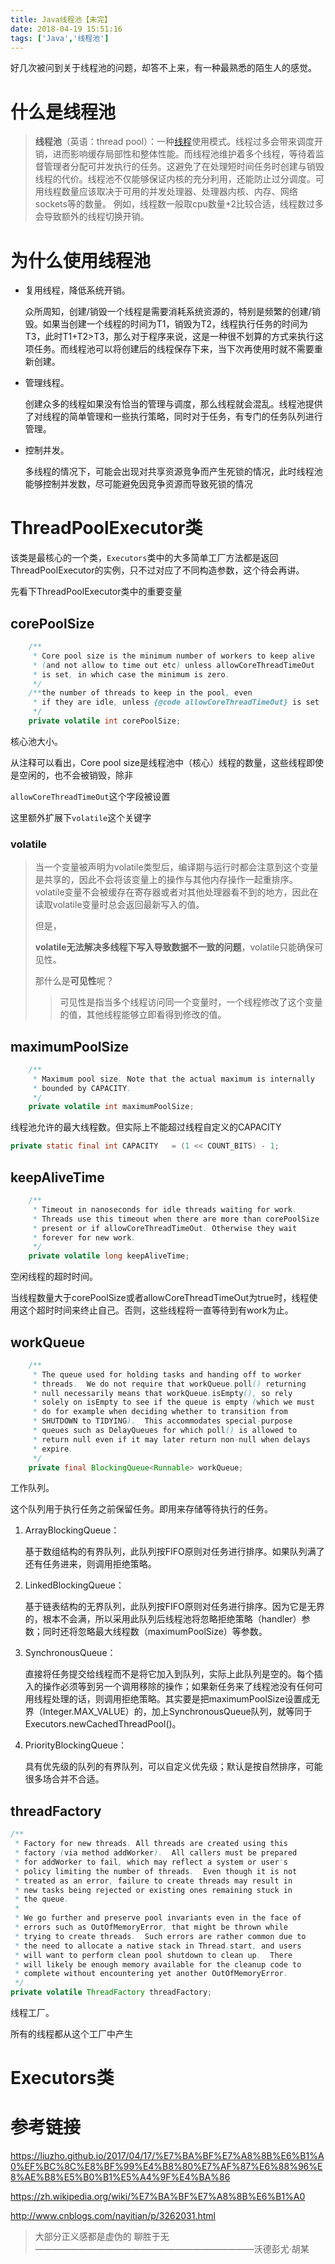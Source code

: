 ```yaml
---
title: Java线程池【未完】
date: 2018-04-19 15:51:16
tags: ['Java','线程池']
---
```


好几次被问到关于线程池的问题，却答不上来，有一种最熟悉的陌生人的感觉。

<!--more-->



# 什么是线程池

> **线程池**（英语：thread pool）：一种[线程](https://zh.wikipedia.org/wiki/%E7%BA%BF%E7%A8%8B)使用模式。线程过多会带来调度开销，进而影响缓存局部性和整体性能。而线程池维护着多个线程，等待着监督管理者分配可并发执行的任务。这避免了在处理短时间任务时创建与销毁线程的代价。线程池不仅能够保证内核的充分利用，还能防止过分调度。可用线程数量应该取决于可用的并发处理器、处理器内核、内存、网络sockets等的数量。 例如，线程数一般取cpu数量+2比较合适，线程数过多会导致额外的线程切换开销。



# 为什么使用线程池

- 复用线程，降低系统开销。

  众所周知，创建/销毁一个线程是需要消耗系统资源的，特别是频繁的创建/销毁。如果当创建一个线程的时间为T1，销毁为T2，线程执行任务的时间为T3，此时T1+T2>T3，那么对于程序来说，这是一种很不划算的方式来执行这项任务。而线程池可以将创建后的线程保存下来，当下次再使用时就不需要重新创建。

- 管理线程。

  创建众多的线程如果没有恰当的管理与调度，那么线程就会混乱。线程池提供了对线程的简单管理和一些执行策略，同时对于任务，有专门的任务队列进行管理。

- 控制并发。

  多线程的情况下，可能会出现对共享资源竞争而产生死锁的情况，此时线程池能够控制并发数，尽可能避免因竞争资源而导致死锁的情况





# ThreadPoolExecutor类

该类是最核心的一个类，`Executors`类中的大多简单工厂方法都是返回ThreadPoolExecutor的实例，只不过对应了不同构造参数，这个待会再讲。

先看下ThreadPoolExecutor类中的重要变量

## corePoolSize

```java
    /**
     * Core pool size is the minimum number of workers to keep alive
     * (and not allow to time out etc) unless allowCoreThreadTimeOut
     * is set, in which case the minimum is zero.
     */
	/**the number of threads to keep in the pool, even
     * if they are idle, unless {@code allowCoreThreadTimeOut} is set
     */
    private volatile int corePoolSize;
```

核心池大小。

从注释可以看出，Core pool size是线程池中（核心）线程的数量，这些线程即使是空闲的，也不会被销毁，除非

`allowCoreThreadTimeOut`这个字段被设置

这里额外扩展下`volatile`这个关键字

### volatile

> 当一个变量被声明为volatile类型后，编译期与运行时都会注意到这个变量是共享的，因此不会将该变量上的操作与其他内存操作一起重排序。volatile变量不会被缓存在寄存器或者对其他处理器看不到的地方，因此在读取volatile变量时总会返回最新写入的值。
>
> 但是，
>
> **volatile无法解决多线程下写入导致数据不一致的问题**，volatile只能确保可见性。
>
> 那什么是**可见性**呢？
>
> > 可见性是指当多个线程访问同一个变量时，一个线程修改了这个变量的值，其他线程能够立即看得到修改的值。

## maximumPoolSize

```java
    /**
     * Maximum pool size. Note that the actual maximum is internally
     * bounded by CAPACITY.
     */
    private volatile int maximumPoolSize;
```



线程池允许的最大线程数。但实际上不能超过线程自定义的CAPACITY

```java
private static final int CAPACITY   = (1 << COUNT_BITS) - 1;
```



## keepAliveTime

```java
    /**
     * Timeout in nanoseconds for idle threads waiting for work.
     * Threads use this timeout when there are more than corePoolSize
     * present or if allowCoreThreadTimeOut. Otherwise they wait
     * forever for new work.
     */
    private volatile long keepAliveTime;
```

空闲线程的超时时间。

当线程数量大于corePoolSize或者allowCoreThreadTimeOut为true时，线程使用这个超时时间来终止自己。否则，这些线程将一直等待到有work为止。



## workQueue

```java
    /**
     * The queue used for holding tasks and handing off to worker
     * threads.  We do not require that workQueue.poll() returning
     * null necessarily means that workQueue.isEmpty(), so rely
     * solely on isEmpty to see if the queue is empty (which we must
     * do for example when deciding whether to transition from
     * SHUTDOWN to TIDYING).  This accommodates special-purpose
     * queues such as DelayQueues for which poll() is allowed to
     * return null even if it may later return non-null when delays
     * expire.
     */
    private final BlockingQueue<Runnable> workQueue;
```

工作队列。

这个队列用于执行任务之前保留任务。即用来存储等待执行的任务。

1. ArrayBlockingQueue：　　

   基于数组结构的有界队列，此队列按FIFO原则对任务进行排序。如果队列满了还有任务进来，则调用拒绝策略。

2. LinkedBlockingQueue：　 

   基于链表结构的无界队列，此队列按FIFO原则对任务进行排序。因为它是无界的，根本不会满，所以采用此队列后线程池将忽略拒绝策略（handler）参数；同时还将忽略最大线程数（maximumPoolSize）等参数。

3. SynchronousQueue：　　

    直接将任务提交给线程而不是将它加入到队列，实际上此队列是空的。每个插入的操作必须等到另一个调用移除的操作；如果新任务来了线程池没有任何可用线程处理的话，则调用拒绝策略。其实要是把maximumPoolSize设置成无界（Integer.MAX_VALUE）的，加上SynchronousQueue队列，就等同于Executors.newCachedThreadPool()。

4. PriorityBlockingQueue：　

   具有优先级的队列的有界队列，可以自定义优先级；默认是按自然排序，可能很多场合并不合适。











## threadFactory

```java
/**
 * Factory for new threads. All threads are created using this
 * factory (via method addWorker).  All callers must be prepared
 * for addWorker to fail, which may reflect a system or user's
 * policy limiting the number of threads.  Even though it is not
 * treated as an error, failure to create threads may result in
 * new tasks being rejected or existing ones remaining stuck in
 * the queue.
 *
 * We go further and preserve pool invariants even in the face of
 * errors such as OutOfMemoryError, that might be thrown while
 * trying to create threads.  Such errors are rather common due to
 * the need to allocate a native stack in Thread.start, and users
 * will want to perform clean pool shutdown to clean up.  There
 * will likely be enough memory available for the cleanup code to
 * complete without encountering yet another OutOfMemoryError.
 */
private volatile ThreadFactory threadFactory;
```

线程工厂。

所有的线程都从这个工厂中产生













# Executors类









# 参考链接

https://liuzho.github.io/2017/04/17/%E7%BA%BF%E7%A8%8B%E6%B1%A0%EF%BC%8C%E8%BF%99%E4%B8%80%E7%AF%87%E6%88%96%E8%AE%B8%E5%B0%B1%E5%A4%9F%E4%BA%86

https://zh.wikipedia.org/wiki/%E7%BA%BF%E7%A8%8B%E6%B1%A0

http://www.cnblogs.com/nayitian/p/3262031.html








> 大部分正义感都是虚伪的 聊胜于无   —————————————————————————沃德彭尤·胡某